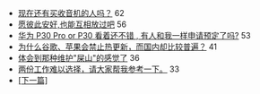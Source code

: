 - [现在还有买收音机的人吗？](https://www.v2ex.com/t/550425) 62
- [愿彼此安好,也能互相放过吧](https://www.v2ex.com/t/550406) 56
- [华为 P30 Pro or P30 看着还不错 , 有人和我一样申请预定了吗?](https://www.v2ex.com/t/550430) 53
- [为什么谷歌、苹果会禁止热更新，而国内却比较普遍？](https://www.v2ex.com/t/550402) 41
- [体会到那种维护"屎山"的感觉了](https://www.v2ex.com/t/550456) 36
- [两份工作难以选择，请大家帮我参考一下。](https://www.v2ex.com/t/550432) 33
-   [ [下一篇] ](https://github.com/able8/v2ex-hot-record/blob/master/2019-04-01.md)
